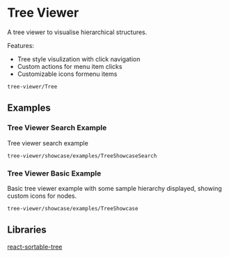# Tree Viewer

A tree viewer to visualise hierarchical structures. 

Features: 
* Tree style visulization with click navigation
* Custom actions for menu item clicks
* Customizable icons formenu items

```element
tree-viewer/Tree
```

## Examples


### Tree Viewer Search Example

Tree viewer search example

```
tree-viewer/showcase/examples/TreeShowcaseSearch
```

### Tree Viewer Basic Example

Basic tree viewer example with some sample hierarchy displayed, showing custom icons for nodes.

```
tree-viewer/showcase/examples/TreeShowcase
```



## Libraries

[react-sortable-tree](https://www.npmjs.com/package/react-sortable-tree)
